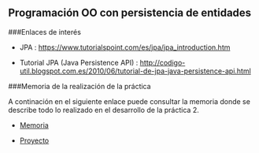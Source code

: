 ## Programación OO con persistencia de entidades

###Enlaces de interés

- JPA : https://www.tutorialspoint.com/es/jpa/jpa_introduction.htm

- Tutorial JPA (Java Persistence API) : http://codigo-util.blogspot.com.es/2010/06/tutorial-de-jpa-java-persistence-api.html

###Memoria de la realización de la práctica

A continación en el siguiente enlace puede consultar la memoria donde se describe todo lo realizado en el desarrollo de la práctica 2.

- [Memoria](https://github.com/STiago/DSS/blob/master/practica2/memoria.pdf)

- [Proyecto](https://github.com/STiago/DSS/tree/master/practica2/p2)

